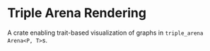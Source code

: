 # Triple Arena Rendering

A crate enabling trait-based visualization of graphs in `triple_arena` `Arena<P, T>`s.
